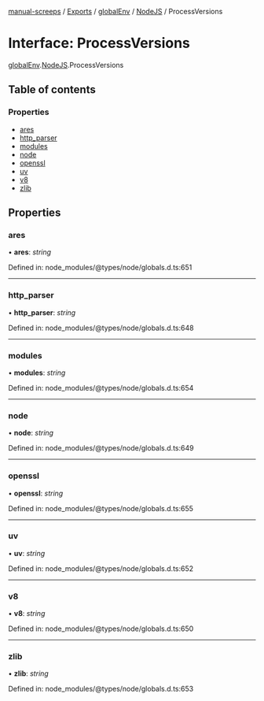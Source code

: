 [manual-screeps](../README.md) / [Exports](../modules.md) / [globalEnv](../modules/globalenv.md) / [NodeJS](../modules/globalenv.nodejs.md) / ProcessVersions

# Interface: ProcessVersions

[globalEnv](../modules/globalenv.md).[NodeJS](../modules/globalenv.nodejs.md).ProcessVersions

## Table of contents

### Properties

- [ares](globalenv.nodejs.processversions.md#ares)
- [http\_parser](globalenv.nodejs.processversions.md#http_parser)
- [modules](globalenv.nodejs.processversions.md#modules)
- [node](globalenv.nodejs.processversions.md#node)
- [openssl](globalenv.nodejs.processversions.md#openssl)
- [uv](globalenv.nodejs.processversions.md#uv)
- [v8](globalenv.nodejs.processversions.md#v8)
- [zlib](globalenv.nodejs.processversions.md#zlib)

## Properties

### ares

• **ares**: *string*

Defined in: node_modules/@types/node/globals.d.ts:651

___

### http\_parser

• **http\_parser**: *string*

Defined in: node_modules/@types/node/globals.d.ts:648

___

### modules

• **modules**: *string*

Defined in: node_modules/@types/node/globals.d.ts:654

___

### node

• **node**: *string*

Defined in: node_modules/@types/node/globals.d.ts:649

___

### openssl

• **openssl**: *string*

Defined in: node_modules/@types/node/globals.d.ts:655

___

### uv

• **uv**: *string*

Defined in: node_modules/@types/node/globals.d.ts:652

___

### v8

• **v8**: *string*

Defined in: node_modules/@types/node/globals.d.ts:650

___

### zlib

• **zlib**: *string*

Defined in: node_modules/@types/node/globals.d.ts:653
